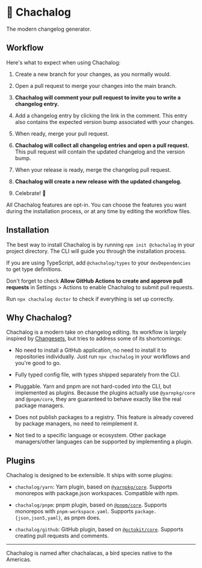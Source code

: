 # 🦜 Chachalog

The modern changelog generator.

## Workflow

Here's what to expect when using Chachalog:

1. Create a new branch for your changes, as you normally would.

2. Open a pull request to merge your changes into the main branch.

3. **Chachalog will comment your pull request to invite you to write a changelog entry.**

4. Add a changelog entry by clicking the link in the comment. This entry also contains the expected version bump associated with your changes.

5. When ready, merge your pull request.

6. **Chachalog will collect all changelog entries and open a pull request.** This pull request will contain the updated changelog and the version bump.

7. When your release is ready, merge the changelog pull request.

8. **Chachalog will create a new release with the updated changelog.**

9. Celebrate! 🎉

All Chachalog features are opt-in. You can choose the features you want during the installation process, or at any time by editing the workflow files.

## Installation

The best way to install Chachalog is by running `npm init @chachalog` in your project directory. The CLI will guide you through the installation process.

If you are using TypeScript, add `@chachalog/types` to your `devDependencies` to get type definitions.

Don't forget to check **Allow GitHub Actions to create and approve pull requests** in Settings > Actions to enable Chachalog to submit pull requests.

Run `npx chachalog doctor` to check if everything is set up correctly.

## Why Chachalog?

Chachalog is a modern take on changelog editing. Its workflow is largely inspired by [Changesets](https://github.com/changesets/changesets), but tries to address some of its shortcomings:

- No need to install a GitHub application, no need to install it to repositories individually. Just run `npx chachalog` in your workflows and you're good to go.

- Fully typed config file, with types shipped separately from the CLI.

- Pluggable. Yarn and pnpm are not hard-coded into the CLI, but implemented as plugins. Because the plugins actually use `@yarnpkg/core` and `@pnpm/core`, they are guaranteed to behave exactly like the real package managers.

- Does not publish packages to a registry. This feature is already covered by package managers, no need to reimplement it.

- Not tied to a specific language or ecosystem. Other package managers/other languages can be supported by implementing a plugin.

## Plugins

Chachalog is designed to be extensible. It ships with some plugins:

- `chachalog/yarn`: Yarn plugin, based on [`@yarnpkg/core`](https://npmjs.com/package/@yarnpkg/core). Supports monorepos with package.json workspaces. Compatible with npm.

- `chachalog/pnpm`: pnpm plugin, based on [`@pnpm/core`](https://npmjs.com/package/@pnpm/core). Supports monorepos with `pnpm-workspace.yaml`. Supports `package.{json,json5,yaml}`, as pnpm does.

- `chachalog/github`: GitHub plugin, based on [`@octokit/core`](https://npmjs.com/package/@octokit/core). Supports creating pull requests and comments.

---

Chachalog is named after chachalacas, a bird species native to the Americas.
